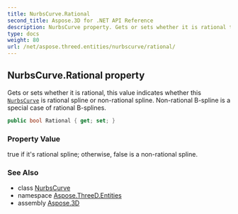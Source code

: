 ```yaml
---
title: NurbsCurve.Rational
second_title: Aspose.3D for .NET API Reference
description: NurbsCurve property. Gets or sets whether it is rational this value indicates whether this NurbsCurve is rational spline or nonrational spline. Nonrational Bspline is a special case of rational Bsplines
type: docs
weight: 80
url: /net/aspose.threed.entities/nurbscurve/rational/
---
```

## NurbsCurve.Rational property

Gets or sets whether it is rational, this value indicates whether this [`NurbsCurve`](../) is rational spline or non-rational spline. Non-rational B-spline is a special case of rational B-splines.

```csharp
public bool Rational { get; set; }
```

### Property Value

true if it's rational spline; otherwise, false is a non-rational spline.

### See Also

* class [NurbsCurve](../)
* namespace [Aspose.ThreeD.Entities](../../../aspose.threed.entities/)
* assembly [Aspose.3D](../../../)


